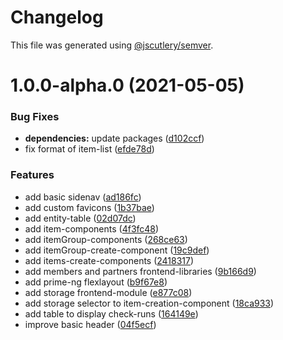 # Changelog

This file was generated using [@jscutlery/semver](https://github.com/jscutlery/semver).

# 1.0.0-alpha.0 (2021-05-05)


### Bug Fixes

* **dependencies:** update packages ([d102ccf](https://github.com/markush97/system4blue/commit/d102ccfcd515b4edbcfb0dbe14ebe3fcf6327d56))
* fix format of item-list ([efde78d](https://github.com/markush97/system4blue/commit/efde78d908fb7434e439759232c649243c945f99))


### Features

* add basic sidenav ([ad186fc](https://github.com/markush97/system4blue/commit/ad186fc8d2b63f3dfef1cb6a5f17b8113798d9b3))
* add custom favicons ([1b37bae](https://github.com/markush97/system4blue/commit/1b37bae1dc3434fe6250530b365947b139e99e85))
* add entity-table ([02d07dc](https://github.com/markush97/system4blue/commit/02d07dcc7bfe740431bffc1006b35fbb478100ea))
* add item-components ([4f3fc48](https://github.com/markush97/system4blue/commit/4f3fc4838d3c9c41c8c7d2e4f491678f34845063))
* add itemGroup-components ([268ce63](https://github.com/markush97/system4blue/commit/268ce63992d9968d642a3acae52e2d9c76bf60d5))
* add itemGroup-create-component ([19c9def](https://github.com/markush97/system4blue/commit/19c9deff1510d5ea4cdbdbb3a5e68d9bf998fce8))
* add items-create-components ([2418317](https://github.com/markush97/system4blue/commit/241831717f5757cd445513bdd5c5ef7b2f5afc01))
* add members and partners frontend-libraries ([9b166d9](https://github.com/markush97/system4blue/commit/9b166d9916df9ee23c64f7b9e3c6aea999c20fce))
* add prime-ng flexlayout ([b9f67e8](https://github.com/markush97/system4blue/commit/b9f67e8603a21c309ea187dffe1da420a1b70d5c))
* add storage frontend-module ([e877c08](https://github.com/markush97/system4blue/commit/e877c08846ccdc70a392e68d4321cc4833690259))
* add storage selector to item-creation-component ([18ca933](https://github.com/markush97/system4blue/commit/18ca93368fd3294afb5b4a02648cc6bac5ce666d))
* add table to display check-runs ([164149e](https://github.com/markush97/system4blue/commit/164149e5fbeb4888ee6cec0e28301e0920536c71))
* improve basic header ([04f5ecf](https://github.com/markush97/system4blue/commit/04f5ecf98bea4ed49bf8ee2f331e098ca78957d7))
